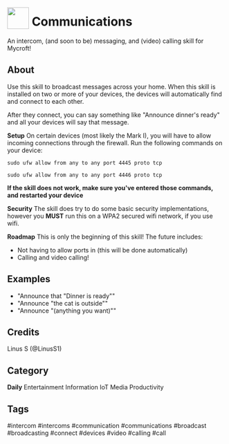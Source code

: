 # <img src='https://raw.githack.com/FortAwesome/Font-Awesome/master/svgs/solid/comments.svg' card_color='#40DBB0' width='50' height='50' style='vertical-align:bottom'/> Communications
An intercom, (and soon to be) messaging, and (video) calling skill for Mycroft!

## About
Use this skill to broadcast messages across your home.
When this skill is installed on two or more of your devices, the devices will automatically find and connect to each other.

After they connect, you can say something like "Announce dinner's ready" and all your devices will say that message.

**Setup**
On certain devices (most likely the Mark I), you will have to allow incoming connections through the firewall. Run the following commands on your device:

`sudo ufw allow from any to any port 4445 proto tcp`

`sudo ufw allow from any to any port 4446 proto tcp`

**If the skill does not work, make sure you've entered those commands, and restarted your device**

**Security**
The skill does try to do some basic security implementations, however you **MUST** run this on a WPA2 secured wifi network, if you use wifi.

**Roadmap**
This is only the beginning of this skill!
The future includes:
 - Not having to allow ports in (this will be done automatically)
 - Calling and video calling!

## Examples
* "Announce that "Dinner is ready""
* "Announce "the cat is outside""
* "Announce "(anything you want)""

## Credits
Linus S (@LinusS1)

## Category
**Daily**
Entertainment
Information
IoT
Media
Productivity

## Tags
#intercom
#intercoms
#communication
#communications
#broadcast
#broadcasting
#connect
#devices
#video
#calling
#call

